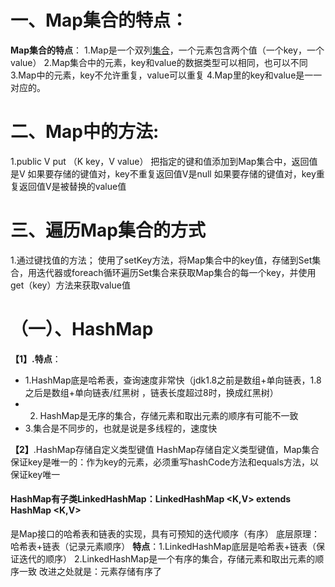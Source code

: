 # 一、**Map集合的特点**：

**Map集合的特点**：
1.Map是一个双列[集合](https://so.csdn.net/so/search?q=%E9%9B%86%E5%90%88&spm=1001.2101.3001.7020)，一个元素包含两个值（一个key，一个value）
2.Map集合中的元素，key和value的数据类型可以相同，也可以不同
3.Map中的元素，key不允许重复，value可以重复
4.Map里的key和value是一一对应的。

# **二、Map中的方法:**

1.public   V  put （K key，V value） 把指定的键和值添加到Map集合中，返回值是V
如果要存储的键值对，key不重复返回值V是null
如果要存储的键值对，key重复返回值V是被替换的value值

# 三、遍历Map集合的方式

1.通过键找值的方法；
使用了setKey方法，将Map集合中的key值，存储到Set集合，用迭代器或foreach循环遍历Set集合来获取Map集合的每一个key，并使用get（key）方法来获取value值

# （一）、HashMap

**【1】.特点**：

- 1.HashMap底是哈希表，查询速度非常快（jdk1.8之前是数组+单向链表，1.8之后是数组+单向链表/红黑树 ，链表长度超过8时，换成红黑树）
- 2. HashMap是无序的集合，存储元素和取出元素的顺序有可能不一致
- 3.集合是不同步的，也就是说是多线程的，速度快

**【2】**.HashMap存储自定义类型键值
HashMap存储自定义类型键值，Map集合保证key是唯一的：作为key的元素，必须重写hashCode方法和equals方法，以保证key唯一

#### HashMap有子类LinkedHashMap：LinkedHashMap <K,V> extends HashMap <K,V>

是Map接口的哈希表和链表的实现，具有可预知的迭代顺序（有序）
底层原理：哈希表+链表（记录元素顺序）
**特点**：1.LinkedHashMap底层是哈希表+链表（保证迭代的顺序）
2.LinkedHashMap是一个有序的集合，存储元素和取出元素的顺序一致
改进之处就是：元素存储有序了